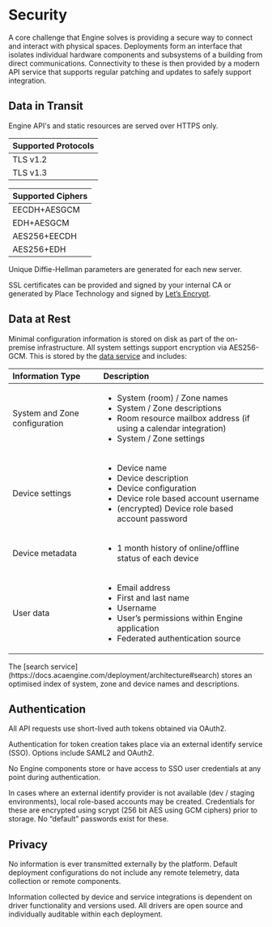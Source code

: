 # Security

A core challenge that Engine solves is providing a secure way to connect and interact with physical spaces. Deployments form an interface that isolates individual hardware components and subsystems of a building from direct communications. Connectivity to these is then provided by a modern API service that supports regular patching and updates to safely support integration.

## Data in Transit

Engine API's and static resources are served over HTTPS only.

| Supported Protocols |
| :--- |
| TLS v1.2 |
| TLS v1.3 |

| Supported Ciphers |
| :--- |
| EECDH+AESGCM |
| EDH+AESGCM |
| AES256+EECDH |
| AES256+EDH |

Unique Diffie-Hellman parameters are generated for each new server.

SSL certificates can be provided and signed by your internal CA or generated by Place Technology and signed by [Let’s Encrypt](https://letsencrypt.org/).

## Data at Rest

Minimal configuration information is stored on disk as part of the on-premise infrastructure. All system settings support encryption via AES256-GCM. This is stored by the [data service](https://docs.acaengine.com/deployment/architecture#data) and includes:

<table>
  <thead>
    <tr>
      <th style="text-align:left">Information Type</th>
      <th style="text-align:left">Description</th>
    </tr>
  </thead>
  <tbody>
    <tr>
      <td style="text-align:left">System and Zone configuration</td>
      <td style="text-align:left">
        <p></p>
        <ul>
          <li>System (room) / Zone names</li>
          <li>System / Zone descriptions</li>
          <li>Room resource mailbox address (if using a calendar integration)</li>
          <li>System / Zone settings</li>
        </ul>
      </td>
    </tr>
    <tr>
      <td style="text-align:left">Device settings</td>
      <td style="text-align:left">
        <p></p>
        <ul>
          <li>Device name</li>
          <li>Device description</li>
          <li>Device configuration</li>
          <li>Device role based account username</li>
          <li>(encrypted) Device role based account password</li>
        </ul>
      </td>
    </tr>
    <tr>
      <td style="text-align:left">Device metadata</td>
      <td style="text-align:left">
        <p></p>
        <ul>
          <li>1 month history of online/offline status of each device</li>
        </ul>
      </td>
    </tr>
    <tr>
      <td style="text-align:left">User data</td>
      <td style="text-align:left">
        <p></p>
        <ul>
          <li>Email address</li>
          <li>First and last name</li>
          <li>Username</li>
          <li>User&#x2019;s permissions within Engine application</li>
          <li>Federated authentication source</li>
        </ul>
      </td>
    </tr>
  </tbody>
</table>The [search service](https://docs.acaengine.com/deployment/architecture#search) stores an optimised index of system, zone and device names and descriptions.

## Authentication

All API requests use short-lived auth tokens obtained via OAuth2.

Authentication for token creation takes place via an external identify service \(SSO\). Options include SAML2 and OAuth2.

No Engine components store or have access to SSO user credentials at any point during authentication.

In cases where an external identify provider is not available \(dev / staging environments\), local role-based accounts may be created. Credentials for these are encrypted using scrypt \(256 bit AES using GCM ciphers\) prior to storage. No “default” passwords exist for these.

## Privacy

No information is ever transmitted externally by the platform. Default deployment configurations do not include any remote telemetry, data collection or remote components.

Information collected by device and service integrations is dependent on driver functionality and versions used. All drivers are open source and individually auditable within each deployment.

